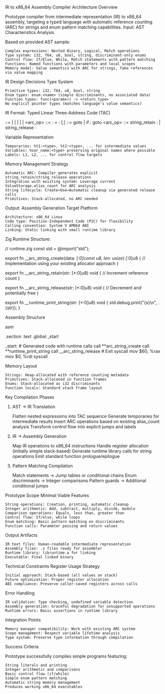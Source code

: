 IR to x86_64 Assembly Compiler Architecture
Overview

Prototype compiler from intermediate representation (IR) to x86_64 assembly, targeting a typed language with automatic reference counting (ARC) for strings and enum pattern matching capabilities.
Input: AST Characteristics Analysis

Based on provided AST sample:

    Complex expressions: Nested Binary, Logical, Match operations
    Type system: i32, f64, u8, bool, string, discriminant-only enums
    Control flow: If/Else, While, Match statements with pattern matching
    Functions: Named functions with parameters and local scopes
    Memory model: Value semantics with ARC for strings, fake references via value mapping

IR Design Decisions
Type System

    Primitive types: i32, f64, u8, bool, string
    Enum types: enum.<name> (simple discriminants, no associated data)
    Function types: func(<params>) -> <return_type>
    No explicit pointer types (matches language's value semantics)

IR Format: Typed Linear Three-Address Code (TAC)

<instruction> ::= <assignment> | <jump> | <call> | <return> | <label> | <arc_op>
<assignment> ::= <dest>:<type> = <op> <src1>:<type> [<src2>:<type>]
<jump> ::= goto <label> | if <condition>:<bool> goto <label>
<arc_op> ::= string_retain <src>:<string> | string_release <src>:<string>

Variable Representation

    Temporaries: %t1:<type>, %t2:<type>, ... for intermediate values
    Variables: %var_name:<type> preserving original names where possible
    Labels: L1, L2, ... for control flow targets

Memory Management Strategy

    Automatic ARC: Compiler generates explicit string_retain/string_release operations
    Integration with existing system: Leverage current ValueStorage.alias_count for ARC analysis
    String lifecycle: Create→Use→Automatic cleanup via generated release calls
    Primitives: Stack-allocated, no ARC needed

Output: Assembly Generation
Target Platform

    Architecture: x86_64 Linux
    Code type: Position-Independent Code (PIC) for flexibility
    Calling convention: System V AMD64 ABI
    Linking: Static linking with small runtime library

Zig Runtime Structure:

// runtime.zig
const std = @import("std");

export fn \_\_arc_string_create(data: [*:0]const u8, len: usize) [*:0]u8 {
// Implementation using your existing allocator approach
}

export fn \_\_arc_string_retain(str: [*:0]u8) void {
// Increment reference count
}

export fn \_\_arc_string_release(str: [*:0]u8) void {
// Decrement and potentially free
}

export fn \_\_runtime_print_string(str: [*:0]u8) void {
std.debug.print("{s}\n", .{str});
}

Assembly Structure

asm

.section .text
.global \_start

\_start: # Generated code with runtime calls
call **arc_string_create
call **runtime_print_string
call \_\_arc_string_release # Exit syscall
mov $60, %rax
mov $0, %rdi
syscall

Memory Layout

    Strings: Heap-allocated with reference counting metadata
    Primitives: Stack-allocated in function frames
    Enums: Stack-allocated as i32 discriminants
    Function locals: Standard stack frame layout

Key Compilation Phases

1. AST → IR Translation

   Flatten nested expressions into TAC sequence
   Generate temporaries for intermediate results
   Insert ARC operations based on existing alias_count analysis
   Transform control flow into explicit jumps and labels

2. IR → Assembly Generation

   Map IR operations to x86_64 instructions
   Handle register allocation (initially simple stack-based)
   Generate runtime library calls for string operations
   Emit standard function prologue/epilogue

3. Pattern Matching Compilation

   Match statements → Jump tables or conditional chains
   Enum discriminants → Integer comparisons
   Pattern guards → Additional conditional jumps

Prototype Scope
Minimal Viable Features

    String operations: Creation, printing, automatic cleanup
    Integer arithmetic: Add, subtract, multiply, divide, modulo
    Comparison operations: Equals, less than, greater than
    Control flow: If/else, while loops
    Enum matching: Basic pattern matching on discriminants
    Function calls: Parameter passing and return values

Output Artifacts

    IR text files: Human-readable intermediate representation
    Assembly files: .s files ready for assembler
    Runtime library: libruntime.a for linking
    Executable: Final linked binary

Technical Constraints
Register Usage Strategy

    Initial approach: Stack-based (all values on stack)
    Future optimization: Proper register allocation
    ABI compliance: Preserve caller-saved registers across calls

Error Handling

    IR validation: Type checking, undefined variable detection
    Assembly generation: Graceful degradation for unsupported operations
    Runtime errors: Basic assertions in runtime library

Integration Points

    Memory manager compatibility: Work with existing ARC system
    Scope management: Respect variable lifetime analysis
    Type system: Preserve type information through compilation

Success Criteria

Prototype successfully compiles simple programs featuring:

    String literals and printing
    Integer arithmetic and comparisons
    Basic control flow (if/while)
    Simple enum pattern matching
    Automatic string memory management
    Produces working x86_64 executables
